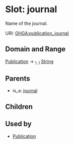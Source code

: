 
# Slot: journal


Name of the journal.

URI: [GHGA:publication_journal](https://w3id.org/GHGA/publication_journal)


## Domain and Range

[Publication](Publication.md) &#8594;  <sub>1..1</sub> [String](types/String.md)

## Parents

 *  is_a: [journal](journal.md)

## Children


## Used by

 * [Publication](Publication.md)
